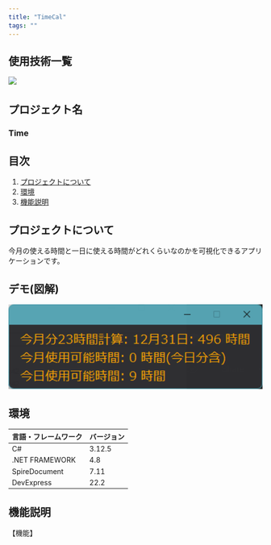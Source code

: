 ```yaml
---
title: "TimeCal"
tags: ""
---
```


<div id="top"></div>

## 使用技術一覧
<!-- シールド一覧 -->
<!-- 該当するプロジェクトの中から任意のものを選ぶ-->
<p style="display: inline">
  <!-- バックエンドのフレームワーク一覧 -->
  <img src="https://img.shields.io/badge/C++-00599C?style=flat-square&logo=C%2B%2B&logoColor=white">
 
</p>


## プロジェクト名
### Time

## 目次

1. [プロジェクトについて](#プロジェクトについて)
2. [環境](#環境)
4. [機能説明](#機能説明)



## プロジェクトについて
今月の使える時間と一日に使える時間がどれくらいなのかを可視化できるアプリケーションです。

## デモ(図解)
<p align="center">
  <img src="docs/TimeCal.png" alt="TimeCal: full app" width=810 />
</p> 


## 環境

<!-- 言語、フレームワーク、ミドルウェア、インフラの一覧とバージョンを記載 -->

| 言語・フレームワーク  | バージョン |
| --------------------- | ---------- |
| C#           | 3.12.5     |
|   .NET FRAMEWORK                      |    4.8        |
|      SpireDocument                 |     7.11       |
|      DevExpress  |          22.2 
 



## 機能説明
【機能】
